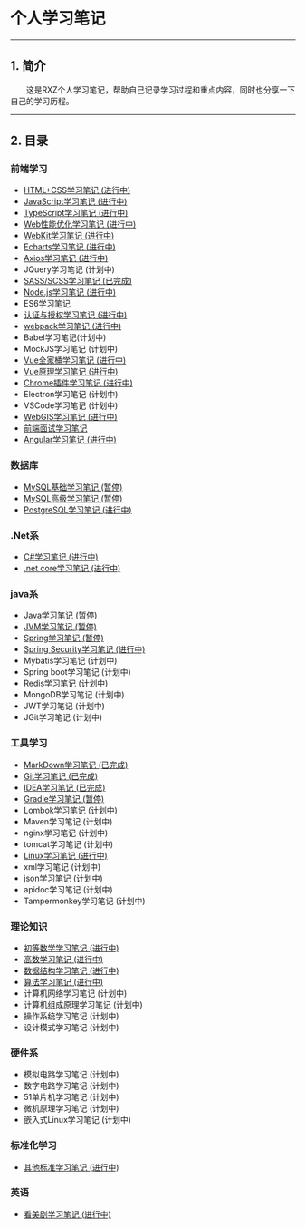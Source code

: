 # 个人学习笔记
---
## 1. 简介

&emsp;&emsp;这是RXZ个人学习笔记，帮助自己记录学习过程和重点内容，同时也分享一下自己的学习历程。

---
## 2. 目录

### 前端学习

+ [HTML+CSS学习笔记 (进行中)](./HTML)
+ [JavaScript学习笔记 (进行中)](./JavaScript)
+ [TypeScript学习笔记 (进行中)](./TypeScript)
+ [Web性能优化学习笔记 (进行中)](./WebOptimize)
+ [WebKit学习笔记 (进行中)](./WebKit)
+ [Echarts学习笔记 (进行中)](./Echarts)
+ [Axios学习笔记 (进行中)](./Axios)
+ JQuery学习笔记 (计划中)
+ [SASS/SCSS学习笔记 (已完成)](./SASS)
+ [Node.js学习笔记 (进行中)](./NodeJS)
+ ES6学习笔记
+ [认证与授权学习笔记 (进行中)](./Verify)
+ [webpack学习笔记 (进行中)](./Webpack)
+ Babel学习笔记(计划中)
+ MockJS学习笔记 (计划中)
+ [Vue全家桶学习笔记 (进行中)](./Vue)
+ [Vue原理学习笔记 (进行中)](./VuePrinciple)
+ [Chrome插件学习笔记 (进行中)](./ChromePlugin)
+ Electron学习笔记 (计划中)
+ VSCode学习笔记 (计划中)
+ [WebGIS学习笔记 (进行中)](./WebGIS)
+ [前端面试学习笔记](./前端面试错题集)
+ [Angular学习笔记 (进行中)](./Angulary)

### 数据库

+ [MySQL基础学习笔记 (暂停)](./Mysql)
+ [MySQL高级学习笔记 (暂停)](./MysqlAD)
+ [PostgreSQL学习笔记 (进行中)](./PostgreSQL)

### .Net系

+ [C#学习笔记 (进行中)](./Csharp)
+ [.net core学习笔记 (进行中)](./NetCore)

### java系

+ [Java学习笔记 (暂停)](./Java)
+ [JVM学习笔记 (暂停)](./JVM)
+ [Spring学习笔记 (暂停)](./Spring)
+ [Spring Security学习笔记 (进行中)](./SpringSecurity)
+ Mybatis学习笔记 (计划中)
+ Spring boot学习笔记 (计划中)
+ Redis学习笔记 (计划中)
+ MongoDB学习笔记 (计划中)
+ JWT学习笔记 (计划中)
+ JGit学习笔记 (计划中)

### 工具学习
+ [MarkDown学习笔记 (已完成)](./MarkDown)
+ [Git学习笔记 (已完成)](./Git)
+ [IDEA学习笔记 (已完成)](./IDEA) 
+ [Gradle学习笔记 (暂停)](./Gradle)
+ Lombok学习笔记 (计划中)
+ Maven学习笔记 (计划中)
+ nginx学习笔记 (计划中)
+ tomcat学习笔记 (计划中)
+ [Linux学习笔记 (进行中)](./Linux)
+ xml学习笔记 (计划中)
+ json学习笔记 (计划中)
+ apidoc学习笔记 (计划中)
+ Tampermonkey学习笔记 (计划中)

### 理论知识
+ [初等数学学习笔记 (进行中)](./ElementaryMath)
+ [高数学习笔记 (进行中)](./AdvancedMath)
+ [数据结构学习笔记 (进行中)](./DataStruct)
+ [算法学习笔记 (进行中)](./Algorithm)
+ 计算机网络学习笔记 (计划中)
+ 计算机组成原理学习笔记 (计划中)
+ 操作系统学习笔记 (计划中)
+ 设计模式学习笔记 (计划中)

### 硬件系
+ 模拟电路学习笔记 (计划中)
+ 数字电路学习笔记 (计划中)
+ 51单片机学习笔记 (计划中)
+ 微机原理学习笔记 (计划中)
+ 嵌入式Linux学习笔记 (计划中)


### 标准化学习
+ [其他标准学习笔记 (进行中)](./OtherStandard)



### 英语
+ [看美剧学习笔记 (进行中)](.AmericanDrama)